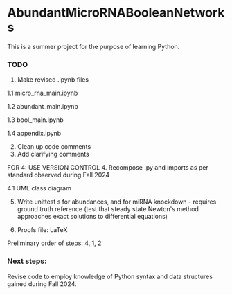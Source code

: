 # AbundantMicroRNABooleanNetworks
This is a summer project for the purpose of learning Python.

### TODO
1. Make revised .ipynb files

  1.1 micro_rna_main.ipynb

  1.2 abundant_main.ipynb

  1.3 bool_main.ipynb

  1.4 appendix.ipynb

2. Clean up code comments
3. Add clarifying comments

FOR 4: USE VERSION CONTROL
4. Recompose .py and imports as per standard observed during Fall 2024

   4.1 UML class diagram

5. Write unittest s for abundances, and for miRNA knockdown - requires ground truth reference (test that steady state Newton's method approaches exact solutions to differential equations)

6. Proofs file: LaTeX

Preliminary order of steps: 4, 1, 2

### Next steps:
Revise code to employ knowledge of Python syntax and data structures gained during Fall 2024.

